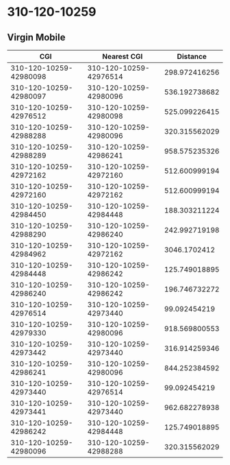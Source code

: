 # 310-120-10259
## Virgin Mobile


| CGI | Nearest CGI | Distance |
|-----|-------------|----------|
| 310-120-10259-42980098 | 310-120-10259-42976514 | 298.972416256 |
| 310-120-10259-42980097 | 310-120-10259-42980096 | 536.192738682 |
| 310-120-10259-42976512 | 310-120-10259-42980098 | 525.099226415 |
| 310-120-10259-42988288 | 310-120-10259-42980096 | 320.315562029 |
| 310-120-10259-42988289 | 310-120-10259-42986241 | 958.575235326 |
| 310-120-10259-42972162 | 310-120-10259-42972160 | 512.600999194 |
| 310-120-10259-42972160 | 310-120-10259-42972162 | 512.600999194 |
| 310-120-10259-42984450 | 310-120-10259-42984448 | 188.303211224 |
| 310-120-10259-42988290 | 310-120-10259-42986240 | 242.992719198 |
| 310-120-10259-42984962 | 310-120-10259-42972162 | 3046.1702412 |
| 310-120-10259-42984448 | 310-120-10259-42986242 | 125.749018895 |
| 310-120-10259-42986240 | 310-120-10259-42986242 | 196.746732272 |
| 310-120-10259-42976514 | 310-120-10259-42973440 | 99.092454219 |
| 310-120-10259-42979330 | 310-120-10259-42980096 | 918.569800553 |
| 310-120-10259-42973442 | 310-120-10259-42973440 | 316.914259346 |
| 310-120-10259-42986241 | 310-120-10259-42980096 | 844.252384592 |
| 310-120-10259-42973440 | 310-120-10259-42976514 | 99.092454219 |
| 310-120-10259-42973441 | 310-120-10259-42973440 | 962.682278938 |
| 310-120-10259-42986242 | 310-120-10259-42984448 | 125.749018895 |
| 310-120-10259-42980096 | 310-120-10259-42988288 | 320.315562029 |
